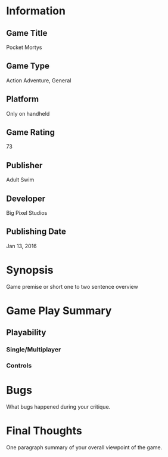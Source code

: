 # Information
## Game Title
Pocket Mortys
## Game Type
Action Adventure, General
## Platform
Only on handheld
## Game Rating
73
## Publisher
Adult Swim
## Developer
Big Pixel Studios
## Publishing Date
Jan 13, 2016
# Synopsis
Game premise or short one to two sentence overview

# Game Play Summary
## Playability
### Single/Multiplayer
### Controls

# Bugs
What bugs happened during your critique.
# Final Thoughts
One paragraph summary of your overall viewpoint of the game.
